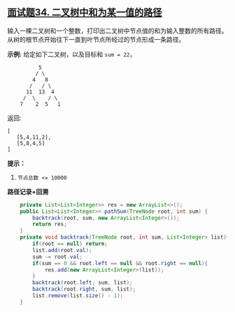 ## [面试题34. 二叉树中和为某一值的路径](https://leetcode-cn.com/problems/er-cha-shu-zhong-he-wei-mou-yi-zhi-de-lu-jing-lcof/)

输入一棵二叉树和一个整数，打印出二叉树中节点值的和为输入整数的所有路径。从树的根节点开始往下一直到叶节点所经过的节点形成一条路径。

 **示例:**
给定如下二叉树，以及目标和 `sum = 22`，

              5
             / \
            4   8
           /   / \
          11  13  4
         /  \    / \
        7    2  5   1

返回:

```
[
   [5,4,11,2],
   [5,8,4,5]
]
```

**提示：**

1. `节点总数 <= 10000`

**路径记录+回溯**

```java
    private List<List<Integer>> res = new ArrayList<>();
    public List<List<Integer>> pathSum(TreeNode root, int sum) {
        backtrack(root, sum, new ArrayList<Integer>());
        return res;
    }
    private void backtrack(TreeNode root, int sum, List<Integer> list){
        if(root == null) return;
        list.add(root.val);
        sum -= root.val;
        if(sum == 0 && root.left == null && root.right == null){            
            res.add(new ArrayList<Integer>(list));
        }
        backtrack(root.left, sum, list);
        backtrack(root.right, sum, list);
        list.remove(list.size() - 1);
    }
```


